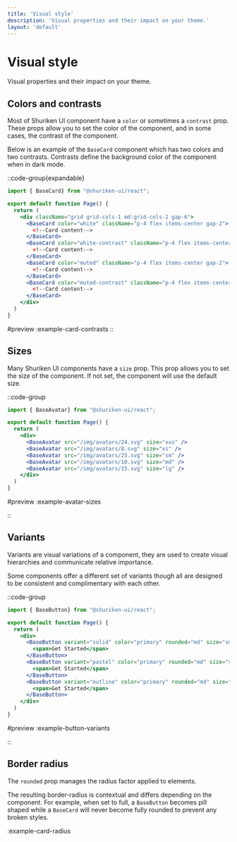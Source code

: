 ```yaml
---
title: 'Visual style'
description: 'Visual properties and their impact on your theme.'
layout: 'default'
---
```


# Visual style

Visual properties and their impact on your theme.

## Colors and contrasts

Most of Shuriken UI component have a `color` or sometimes a `contrast` prop. These props allow you to set the color of the component, and in some cases, the contrast of the component.

Below is an example of the `BaseCard` component which has two colors and two contrasts. Contrasts define the background color of the component when in dark mode.

::code-group{expandable}

```jsx [ExampleCardContrasts.tsx]
import { BaseCard} from "@shuriken-ui/react";

export default function Page() {
  return (
    <div className="grid grid-cols-1 md:grid-cols-2 gap-6">
      <BaseCard color="white" className="p-4 flex items-center gap-2">
        <!--Card content-->
      </BaseCard>
      <BaseCard color="white-contrast" className="p-4 flex items-center gap-2">
        <!--Card content-->
      </BaseCard>
      <BaseCard color="muted" className="p-4 flex items-center gap-2">
        <!--Card content-->
      </BaseCard>
      <BaseCard color="muted-contrast" className="p-4 flex items-center gap-2">
        <!--Card content-->
      </BaseCard>
    </div>
  )
}
```

#preview
:example-card-contrasts
::

## Sizes

Many Shuriken UI components have a `size` prop. This prop allows you to set the size of the component. If not set, the component will use the default size.

::code-group

```jsx [ExampleAvatarSizes.tsx]
import { BaseAvatar} from "@shuriken-ui/react";

export default function Page() {
  return (
    <div>
      <BaseAvatar src="/img/avatars/24.svg" size="xxs" />
      <BaseAvatar src="/img/avatars/8.svg" size="xs" />
      <BaseAvatar src="/img/avatars/25.svg" size="sm" />
      <BaseAvatar src="/img/avatars/10.svg" size="md" />
      <BaseAvatar src="/img/avatars/15.svg" size="lg" />
    </div>
  )
}
```

#preview
:example-avatar-sizes

::

## Variants

Variants are visual variations of a component, they are used to create visual hierarchies and communicate relative importance.

Some components offer a different set of variants though all are designed to be consistent and complimentary with each other.

::code-group

```jsx [ExampleButtonVariants.tsx]
import { BaseButton} from "@shuriken-ui/react";

export default function Page() {
  return (
    <div>
      <BaseButton variant="solid" color="primary" rounded="md" size="sm">
        <span>Get Started</span>
      </BaseButton>
      <BaseButton variant="pastel" color="primary" rounded="md" size="sm">
        <span>Get Started</span>
      </BaseButton>
      <BaseButton variant="outline" color="primary" rounded="md" size="sm">
        <span>Get Started</span>
      </BaseButton>
    </div>
  )
}
```

#preview
:example-button-variants

::

## Border radius

The `rounded` prop manages the radius factor applied to elements.

The resulting border-radius is contextual and differs depending on the component. For example, when set to full, a `BaseButton` becomes pill shaped while a `BaseCard` will never become fully rounded to prevent any broken styles.

:example-card-radius